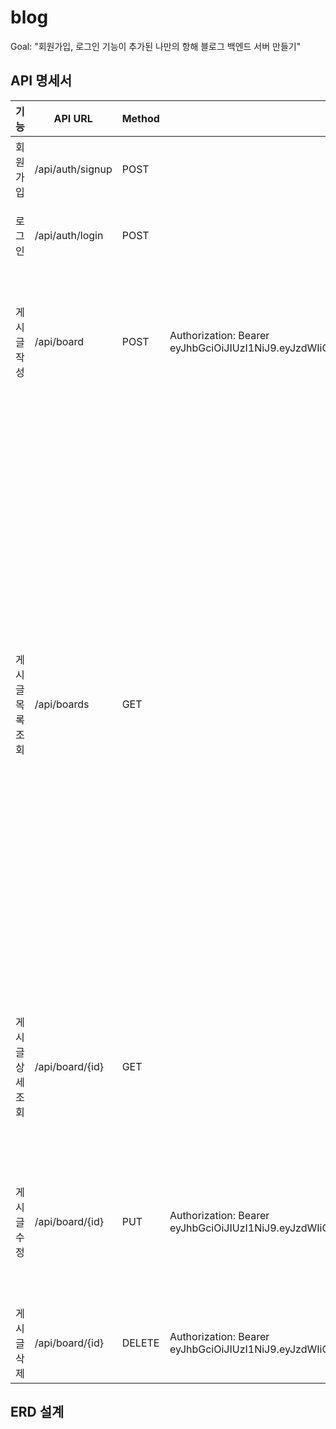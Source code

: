 # blog
Goal:  "회원가입, 로그인 기능이 추가된 나만의 항해 블로그 백엔드 서버 만들기"
## API 명세서
| 기능        | API URL          | Method | Request Header                                                                                                                                              | Request                                                   | Response                                                                                                                                                                                                                                                                                                                                                                                                                                                                                                                                                                                                                                                                                       | Response header                                                                                                                                             |
| --------- | ---------------- | ------ | ----------------------------------------------------------------------------------------------------------------------------------------------------------- | --------------------------------------------------------- | ---------------------------------------------------------------------------------------------------------------------------------------------------------------------------------------------------------------------------------------------------------------------------------------------------------------------------------------------------------------------------------------------------------------------------------------------------------------------------------------------------------------------------------------------------------------------------------------------------------------------------------------------------------------------------------------------- | ----------------------------------------------------------------------------------------------------------------------------------------------------------- |
| 회원 가입     | /api/auth/signup | POST   |                                                                                                                                                             | { "username": "bin1234", "password": "Bin@12345" }        | { "msg": "회원가입 성공", "statusCode": 200 }                                                                                                                                                                                                                                                                                                                                                                                                                                                                                                                                                                                                                                                        |                                                                                                                                                             |
| 로그인       | /api/auth/login  | POST   |                                                                                                                                                             | { "username": "bin1234", "password": "Bin@12345" }        | { "msg": "로그인 성공", "statusCode": 200 }                                                                                                                                                                                                                                                                                                                                                                                                                                                                                                                                                                                                                                                         | Authorization: Bearer eyJhbGciOiJIUzI1NiJ9.eyJzdWIiOiJiaW4xMjM0IiwiZXhwIjoxNjY5ODcwNDUyLCJpYXQiOjE2Njk4NjY4NTJ9.mm8wgaV8M70hidhPX4Ut6UONZGaxjA1KnOJT1mO59Xc |
| 게시글 작성    | /api/board       | POST   | Authorization: Bearer eyJhbGciOiJIUzI1NiJ9.eyJzdWIiOiJiaW4xMjM0IiwiZXhwIjoxNjY5ODcwNDUyLCJpYXQiOjE2Njk4NjY4NTJ9.mm8wgaV8M70hidhPX4Ut6UONZGaxjA1KnOJT1mO59Xc | { "title": "게시글5", "content": "내용5" }                     | { "id": 5, "title": "게시글5", "content": "내용5", "username": "bin1234", "createdAt": "2022-12-01T12:56:36.821474", "modifiedAt": "2022-12-01T12:56:36.821474" }                                                                                                                                                                                                                                                                                                                                                                                                                                                                                                                                   |                                                                                                                                                             |
| 게시글 목록 조회 | /api/boards      | GET    |                                                                                                                                                             |                                                           | { "postList": [ { "id": 1, "title": "게시글1", "content": "내용1", "username": "bin1234", "createdAt": "2022-12-01T12:52:06.729608", "modifiedAt": "2022-12-01T12:52:06.729608" }, { "id": 2, "title": "게시글2", "content": "내용2", "username": "bin1234", "createdAt": "2022-12-01T12:52:10.566505", "modifiedAt": "2022-12-01T12:52:10.566505" }, { "id": 3, "title": "게시글3", "content": "내용3", "username": "bin1234", "createdAt": "2022-12-01T12:52:16.773748", "modifiedAt": "2022-12-01T12:52:16.773748" }, { "id": 5, "title": "게시글4 삭제 내용5 수정", "content": "내용4 삭제 내용5 수정", "username": "bin1234", "createdAt": "2022-12-01T12:56:36.821474", "modifiedAt": "2022-12-01T12:59:25.681261" } ] } |                                                                                                                                                             |
| 게시글 상세 조회 | /api/board/{id}  | GET    |                                                                                                                                                             |                                                           | { "id": 1, "title": "게시글1", "content": "내용1", "username": "bin1234", "createdAt": "2022-12-01T12:52:06.729608", "modifiedAt": "2022-12-01T12:52:06.729608" }                                                                                                                                                                                                                                                                                                                                                                                                                                                                                                                                   |                                                                                                                                                             |
| 게시글 수정    | /api/board/{id}  | PUT    | Authorization: Bearer eyJhbGciOiJIUzI1NiJ9.eyJzdWIiOiJiaW4xMjM0IiwiZXhwIjoxNjY5ODcwNDUyLCJpYXQiOjE2Njk4NjY4NTJ9.mm8wgaV8M70hidhPX4Ut6UONZGaxjA1KnOJT1mO59Xc | { "title": "게시글4 삭제 내용5 수정", "content": "내용4 삭제 내용5 수정" } | { "id": 5, "title": "게시글4 삭제 내용5 수정", "content": "내용4 삭제 내용5 수정", "username": "bin1234", "createdAt": "2022-12-01T12:56:36.821474", "modifiedAt": "2022-12-01T12:56:36.821474"                                                                                                                                                                                                                                                                                                                                                                                                                                                                                                                 |                                                                                                                                                             |
| 게시글 삭제    | /api/board/{id}  | DELETE | Authorization: Bearer eyJhbGciOiJIUzI1NiJ9.eyJzdWIiOiJiaW4xMjM0IiwiZXhwIjoxNjY5ODcwNDUyLCJpYXQiOjE2Njk4NjY4NTJ9.mm8wgaV8M70hidhPX4Ut6UONZGaxjA1KnOJT1mO59Xc |                                                           | { "msg": "게시글 삭제 성공", "statusCode": 200 }                                                                                                                                                                                                                                                                                                                                                                                                                                                                                                                                                                                                                                                      |                                                                                                                                                             |
## ERD 설계


